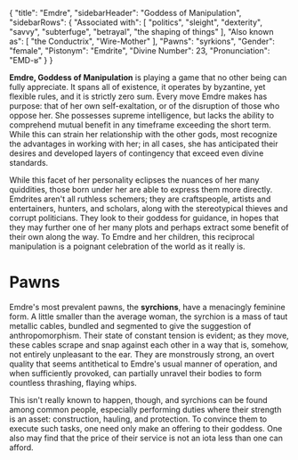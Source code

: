 {
	"title": "Emdre",
	"sidebarHeader": "Goddess of Manipulation",
	"sidebarRows": {
		"Associated with": [ "politics", "sleight", "dexterity", "savvy", "subterfuge", "betrayal", "the shaping of things" ],
		"Also known as": [ "the Conductrix", "Wire-Mother" ],
		"Pawns": "syrkions",
		"Gender": "female",
		"Pistonym": "Emdrite",
		"Divine Number": 23,
		"Pronunciation": "EMD-ʁ"
	}
}

**Emdre, Goddess of Manipulation** is playing a game that no other being can fully appreciate. It spans all of existence, it operates by byzantine, yet flexible rules, and it is strictly zero sum. Every move Emdre makes has purpose: that of her own self-exaltation, or of the disruption of those who oppose her. She possesses supreme intelligence, but lacks the ability to comprehend mutual benefit in any timeframe exceeding the short term. While this can strain her relationship with the other gods, most recognize the advantages in working with her; in all cases, she has anticipated their desires and developed layers of contingency that exceed even divine standards.

While this facet of her personality eclipses the nuances of her many quiddities, those born under her are able to express them more directly. Emdrites aren't all ruthless schemers; they are craftspeople, artists and entertainers, hunters, and scholars, along with the stereotypical thieves and corrupt politicians. They look to their goddess for guidance, in hopes that they may further one of her many plots and perhaps extract some benefit of their own along the way. To Emdre and her children, this reciprocal manipulation is a poignant celebration of the world as it really is.

# Pawns

Emdre's most prevalent pawns, the **syrchions**, have a menacingly feminine form. A little smaller than the average woman, the syrchion is a mass of taut metallic cables, bundled and segmented to give the suggestion of anthropomorph&shy;ism. Their state of constant tension is evident; as they move, these cables scrape and snap against each other in a way that is, somehow, not entirely unpleasant to the ear. They are monstrously strong, an overt quality that seems antithetical to Emdre's usual manner of operation, and when sufficiently provoked, can partially unravel their bodies to form countless thrashing, flaying whips.

This isn't really known to happen, though, and syrchions can be found among common people, especially performing duties where their strength is an asset: construction, hauling, and protection. To convince them to execute such tasks, one need only make an offering to their goddess. One also may find that the price of their service is not an iota less than one can afford.